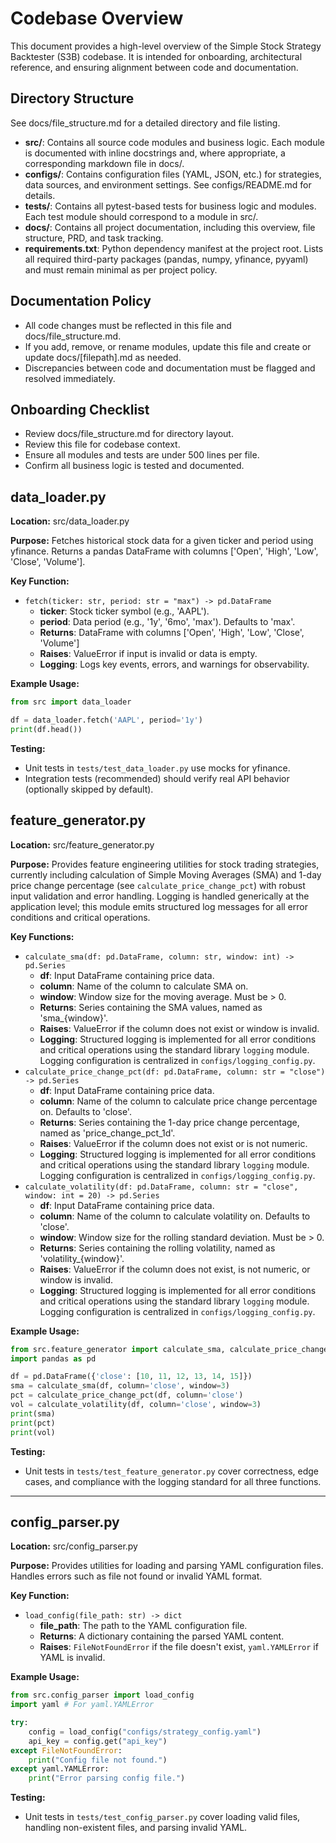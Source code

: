 # Codebase Overview

This document provides a high-level overview of the Simple Stock Strategy Backtester (S3B) codebase. It is intended for onboarding, architectural reference, and ensuring alignment between code and documentation.

## Directory Structure

See docs/file_structure.md for a detailed directory and file listing.

- **src/**: Contains all source code modules and business logic. Each module is documented with inline docstrings and, where appropriate, a corresponding markdown file in docs/.
- **configs/**: Contains configuration files (YAML, JSON, etc.) for strategies, data sources, and environment settings. See configs/README.md for details.
- **tests/**: Contains all pytest-based tests for business logic and modules. Each test module should correspond to a module in src/.
- **docs/**: Contains all project documentation, including this overview, file structure, PRD, and task tracking.
- **requirements.txt**: Python dependency manifest at the project root. Lists all required third-party packages (pandas, numpy, yfinance, pyyaml) and must remain minimal as per project policy.

## Documentation Policy
- All code changes must be reflected in this file and docs/file_structure.md.
- If you add, remove, or rename modules, update this file and create or update docs/[filepath].md as needed.
- Discrepancies between code and documentation must be flagged and resolved immediately.

## Onboarding Checklist
- Review docs/file_structure.md for directory layout.
- Review this file for codebase context.
- Ensure all modules and tests are under 500 lines per file.
- Confirm all business logic is tested and documented.

## data_loader.py

**Location:** src/data_loader.py

**Purpose:**
Fetches historical stock data for a given ticker and period using yfinance. Returns a pandas DataFrame with columns ['Open', 'High', 'Low', 'Close', 'Volume'].

**Key Function:**
- `fetch(ticker: str, period: str = "max") -> pd.DataFrame`
    - **ticker**: Stock ticker symbol (e.g., 'AAPL').
    - **period**: Data period (e.g., '1y', '6mo', 'max'). Defaults to 'max'.
    - **Returns**: DataFrame with columns ['Open', 'High', 'Low', 'Close', 'Volume']
    - **Raises**: ValueError if input is invalid or data is empty.
    - **Logging**: Logs key events, errors, and warnings for observability.

**Example Usage:**
```python
from src import data_loader

df = data_loader.fetch('AAPL', period='1y')
print(df.head())
```

**Testing:**
- Unit tests in `tests/test_data_loader.py` use mocks for yfinance.
- Integration tests (recommended) should verify real API behavior (optionally skipped by default).

## feature_generator.py

**Location:** src/feature_generator.py

**Purpose:**
Provides feature engineering utilities for stock trading strategies, currently including calculation of Simple Moving Averages (SMA) and 1-day price change percentage (see `calculate_price_change_pct`) with robust input validation and error handling. Logging is handled generically at the application level; this module emits structured log messages for all error conditions and critical operations.

**Key Functions:**
- `calculate_sma(df: pd.DataFrame, column: str, window: int) -> pd.Series`
    - **df**: Input DataFrame containing price data.
    - **column**: Name of the column to calculate SMA on.
    - **window**: Window size for the moving average. Must be > 0.
    - **Returns**: Series containing the SMA values, named as 'sma_{window}'.
    - **Raises**: ValueError if the column does not exist or window is invalid.
    - **Logging**: Structured logging is implemented for all error conditions and critical operations using the standard library `logging` module. Logging configuration is centralized in `configs/logging_config.py`.
- `calculate_price_change_pct(df: pd.DataFrame, column: str = "close") -> pd.Series`
    - **df**: Input DataFrame containing price data.
    - **column**: Name of the column to calculate price change percentage on. Defaults to 'close'.
    - **Returns**: Series containing the 1-day price change percentage, named as 'price_change_pct_1d'.
    - **Raises**: ValueError if the column does not exist or is not numeric.
    - **Logging**: Structured logging is implemented for all error conditions and critical operations using the standard library `logging` module. Logging configuration is centralized in `configs/logging_config.py`.
- `calculate_volatility(df: pd.DataFrame, column: str = "close", window: int = 20) -> pd.Series`
    - **df**: Input DataFrame containing price data.
    - **column**: Name of the column to calculate volatility on. Defaults to 'close'.
    - **window**: Window size for the rolling standard deviation. Must be > 0.
    - **Returns**: Series containing the rolling volatility, named as 'volatility_{window}'.
    - **Raises**: ValueError if the column does not exist, is not numeric, or window is invalid.
    - **Logging**: Structured logging is implemented for all error conditions and critical operations using the standard library `logging` module. Logging configuration is centralized in `configs/logging_config.py`.

**Example Usage:**
```python
from src.feature_generator import calculate_sma, calculate_price_change_pct, calculate_volatility
import pandas as pd

df = pd.DataFrame({'close': [10, 11, 12, 13, 14, 15]})
sma = calculate_sma(df, column='close', window=3)
pct = calculate_price_change_pct(df, column='close')
vol = calculate_volatility(df, column='close', window=3)
print(sma)
print(pct)
print(vol)
```

**Testing:**
- Unit tests in `tests/test_feature_generator.py` cover correctness, edge cases, and compliance with the logging standard for all three functions.

---

## config_parser.py

**Location:** src/config_parser.py

**Purpose:**
Provides utilities for loading and parsing YAML configuration files. Handles errors such as file not found or invalid YAML format.

**Key Function:**
- `load_config(file_path: str) -> dict`
    - **file_path**: The path to the YAML configuration file.
    - **Returns**: A dictionary containing the parsed YAML content.
    - **Raises**: `FileNotFoundError` if the file doesn't exist, `yaml.YAMLError` if YAML is invalid.

**Example Usage:**
```python
from src.config_parser import load_config
import yaml # For yaml.YAMLError

try:
    config = load_config("configs/strategy_config.yaml")
    api_key = config.get("api_key")
except FileNotFoundError:
    print("Config file not found.")
except yaml.YAMLError:
    print("Error parsing config file.")
```

**Testing:**
- Unit tests in `tests/test_config_parser.py` cover loading valid files, handling non-existent files, and parsing invalid YAML.
